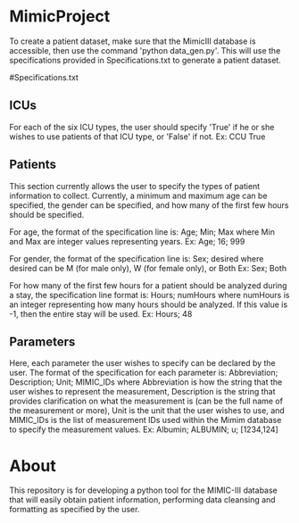 # MimicProject
To create a patient dataset, make sure that the MimicIII database is accessible, then use the command 'python data_gen.py'.  This will use the specifications provided in Specifications.txt to generate a patient dataset.

#Specifications.txt

## ICUs
For each of the six ICU types, the user should specify 'True' if he or she wishes to use patients of that ICU type, or 'False' if not.
Ex: CCU True

## Patients
This section currently allows the user to specify the types of patient information to collect.  Currently, a minimum and maximum age can
be specified, the gender can be specified, and how many of the first few hours should be specified.

For age, the format of the specification line is: 
Age; Min; Max
where Min and Max are integer values representing years.
Ex: Age; 16; 999

For gender, the format of the specification line is:
Sex; desired
where desired can be M (for male only), W (for female only), or Both
Ex: Sex; Both

For how many of the first few hours for a patient should be analyzed during a stay, the specification line format is:
Hours; numHours
where numHours is an integer representing how many hours should be analyzed.  If this value is -1, then the entire stay will be used.
Ex: Hours; 48

## Parameters
Here, each parameter the user wishes to specify can be declared by the user.  The format of the specification for each parameter is:
Abbreviation; Description; Unit; MIMIC_IDs
where Abbreviation is how the string that the user wishes to represent the measurement, Description is the string that provides clarification
on what the measurement is (can be the full name of the measurement or more), Unit is the unit that the user wishes to use, and MIMIC_IDs is the
list of measurement IDs used within the Mimim database to specify the measurement values.
Ex: Albumin; ALBUMIN; u; [1234,124]

# About
This repository is for developing a python tool for the MIMIC-III database that will easily obtain patient information, performing data cleansing and formatting as specified by the user.

